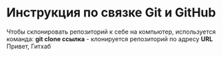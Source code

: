 # Инструкция по связке Git и GitHub

Чтобы склонировать репозиторий к себе на компьютер, используется команда:
**git clone ссылка** - клонируется репозиторий по адресу **URL**
Привет, Гитхаб